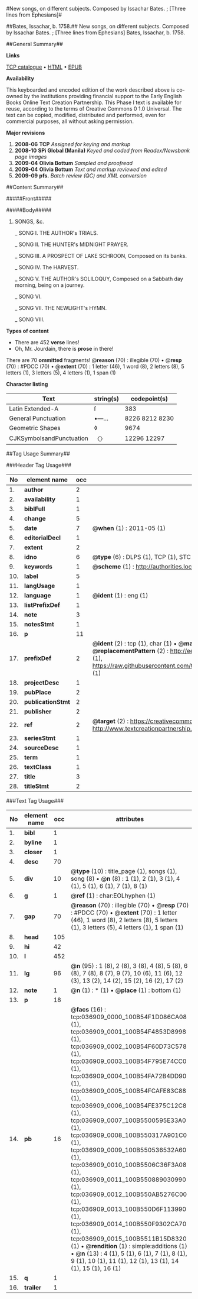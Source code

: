 #New songs, on different subjects. Composed by Issachar Bates. ; [Three lines from Ephesians]#

##Bates, Issachar, b. 1758.##
New songs, on different subjects. Composed by Issachar Bates. ; [Three lines from Ephesians]
Bates, Issachar, b. 1758.

##General Summary##

**Links**

[TCP catalogue](http://www.ota.ox.ac.uk/tcp/)  • 
[HTML](http://tei.it.ox.ac.uk/tcp/Texts-HTML/free/N27/N27691.html)  • 
[EPUB](http://tei.it.ox.ac.uk/tcp/Texts-EPUB/free/N27/N27691.epub)

**Availability**

This keyboarded and encoded edition of the
	       work described above is co-owned by the institutions
	       providing financial support to the Early English Books
	       Online Text Creation Partnership. This Phase I text is
	       available for reuse, according to the terms of Creative
	       Commons 0 1.0 Universal. The text can be copied,
	       modified, distributed and performed, even for
	       commercial purposes, all without asking permission.

**Major revisions**

1. __2008-06__ __TCP__ *Assigned for keying and markup*
1. __2008-10__ __SPi Global (Manila)__ *Keyed and coded from Readex/Newsbank page images*
1. __2009-04__ __Olivia Bottum__ *Sampled and proofread*
1. __2009-04__ __Olivia Bottum__ *Text and markup reviewed and edited*
1. __2009-09__ __pfs.__ *Batch review (QC) and XML conversion*

##Content Summary##

#####Front#####

#####Body#####

1. SONGS, &c.

    _ SONG I. THE AUTHOR's TRIALS.

    _ SONG II. THE HUNTER's MIDNIGHT PRAYER.

    _ SONG III. A PROSPECT OF LAKE SCHROON, Composed on its banks.

    _ SONG IV. The HARVEST.

    _ SONG V. THE AUTHOR's SOLILOQUY, Composed on a Sabbath day morning, being on a journey.

    _ SONG VI.

    _ SONG VII. THE NEWLIGHT's HYMN.

    _ SONG VIII.

**Types of content**

  * There are 452 **verse** lines!
  * Oh, Mr. Jourdain, there is **prose** in there!

There are 70 **ommitted** fragments! 
 @__reason__ (70) : illegible (70)  •  @__resp__ (70) : #PDCC (70)  •  @__extent__ (70) : 1 letter (46), 1 word (8), 2 letters (8), 5 letters (1), 3 letters (5), 4 letters (1), 1 span (1)

**Character listing**


|Text|string(s)|codepoint(s)|
|---|---|---|
|Latin Extended-A|ſ|383|
|General Punctuation|•—…|8226 8212 8230|
|Geometric Shapes|◊|9674|
|CJKSymbolsandPunctuation|〈〉|12296 12297|

##Tag Usage Summary##

###Header Tag Usage###

|No|element name|occ|attributes|
|---|---|---|---|
|1.|__author__|2||
|2.|__availability__|1||
|3.|__biblFull__|1||
|4.|__change__|5||
|5.|__date__|7| @__when__ (1) : 2011-05 (1)|
|6.|__editorialDecl__|1||
|7.|__extent__|2||
|8.|__idno__|6| @__type__ (6) : DLPS (1), TCP (1), STC (1), NOTIS (1), IMAGE-SET (1), EVANS-CITATION (1)|
|9.|__keywords__|1| @__scheme__ (1) : http://authorities.loc.gov/ (1)|
|10.|__label__|5||
|11.|__langUsage__|1||
|12.|__language__|1| @__ident__ (1) : eng (1)|
|13.|__listPrefixDef__|1||
|14.|__note__|3||
|15.|__notesStmt__|1||
|16.|__p__|11||
|17.|__prefixDef__|2| @__ident__ (2) : tcp (1), char (1)  •  @__matchPattern__ (2) : ([0-9\-]+):([0-9IVX]+) (1), (.+) (1)  •  @__replacementPattern__ (2) : http://eebo.chadwyck.com/downloadtiff?vid=$1&page=$2 (1), https://raw.githubusercontent.com/textcreationpartnership/Texts/master/tcpchars.xml#$1 (1)|
|18.|__projectDesc__|1||
|19.|__pubPlace__|2||
|20.|__publicationStmt__|2||
|21.|__publisher__|2||
|22.|__ref__|2| @__target__ (2) : https://creativecommons.org/publicdomain/zero/1.0/ (1), http://www.textcreationpartnership.org/docs/. (1)|
|23.|__seriesStmt__|1||
|24.|__sourceDesc__|1||
|25.|__term__|1||
|26.|__textClass__|1||
|27.|__title__|3||
|28.|__titleStmt__|2||


###Text Tag Usage###

|No|element name|occ|attributes|
|---|---|---|---|
|1.|__bibl__|1||
|2.|__byline__|1||
|3.|__closer__|1||
|4.|__desc__|70||
|5.|__div__|10| @__type__ (10) : title_page (1), songs (1), song (8)  •  @__n__ (8) : 1 (1), 2 (1), 3 (1), 4 (1), 5 (1), 6 (1), 7 (1), 8 (1)|
|6.|__g__|1| @__ref__ (1) : char:EOLhyphen (1)|
|7.|__gap__|70| @__reason__ (70) : illegible (70)  •  @__resp__ (70) : #PDCC (70)  •  @__extent__ (70) : 1 letter (46), 1 word (8), 2 letters (8), 5 letters (1), 3 letters (5), 4 letters (1), 1 span (1)|
|8.|__head__|105||
|9.|__hi__|42||
|10.|__l__|452||
|11.|__lg__|96| @__n__ (95) : 1 (8), 2 (8), 3 (8), 4 (8), 5 (8), 6 (8), 7 (8), 8 (7), 9 (7), 10 (6), 11 (6), 12 (3), 13 (2), 14 (2), 15 (2), 16 (2), 17 (2)|
|12.|__note__|1| @__n__ (1) : * (1)  •  @__place__ (1) : bottom (1)|
|13.|__p__|18||
|14.|__pb__|16| @__facs__ (16) : tcp:036909_0000_100B54F1D086CA08 (1), tcp:036909_0001_100B54F4853D8998 (1), tcp:036909_0002_100B54F60D73C578 (1), tcp:036909_0003_100B54F795E74CC0 (1), tcp:036909_0004_100B54FA72B4DD90 (1), tcp:036909_0005_100B54FCAFE83C88 (1), tcp:036909_0006_100B54FE375C12C8 (1), tcp:036909_0007_100B5500595E33A0 (1), tcp:036909_0008_100B550317A901C0 (1), tcp:036909_0009_100B550536532A60 (1), tcp:036909_0010_100B5506C36F3A08 (1), tcp:036909_0011_100B550889030990 (1), tcp:036909_0012_100B550AB5276C00 (1), tcp:036909_0013_100B550D6F113990 (1), tcp:036909_0014_100B550F9302CA70 (1), tcp:036909_0015_100B5511B15D8320 (1)  •  @__rendition__ (1) : simple:additions (1)  •  @__n__ (13) : 4 (1), 5 (1), 6 (1), 7 (1), 8 (1), 9 (1), 10 (1), 11 (1), 12 (1), 13 (1), 14 (1), 15 (1), 16 (1)|
|15.|__q__|1||
|16.|__trailer__|1||

